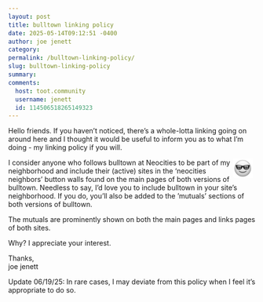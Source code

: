 ```yaml
---
layout: post
title: bulltown linking policy
date: 2025-05-14T09:12:51 -0400
author: joe jenett
category: 
permalink: /bulltown-linking-policy/
slug: bulltown-linking-policy
summary:
comments:
  host: toot.community
  username: jenett
  id: 114506518265149323
---
```

Hello friends. If you haven’t noticed, there’s a whole-lotta linking going on around here and I thought it would be useful to inform you as to what I’m doing - my linking policy if you will.

<a href="https://iwebthings.joejenett.com/meet-my-new-alter-ego-linkguy/"><img src="/images/elguy.png" alt="" width="40" style="position:relative;float:right;margin-right:6px;"></a>
I consider anyone who follows bulltown at Neocities to be part of my neighborhood and include their (active) sites in the ‘neocities neighbors’ button walls found on the main pages of both versions of bulltown. Needless to say, I’d love you to include bulltown in your site’s neighborhood. If you do, you’ll also be added to the ’mutuals’ sections of both versions of bulltown.

The mutuals are prominently shown on both the main pages and links pages of both sites.

Why? I appreciate your interest.

Thanks,<br>joe jenett  

Update 06/19/25: In rare cases, I may deviate from this policy when I feel it’s appropriate to do so.




<a href="https://brid.gy/publish/mastodon"></a>